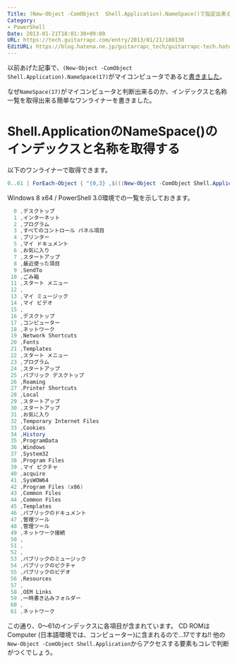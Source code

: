 ```yaml
---
Title: (New-Object -ComObject  Shell.Application).NameSpace()で指定出来るインデックスと名称一覧
Category:
- PowerShell
Date: 2013-01-21T18:01:30+09:00
URL: https://tech.guitarrapc.com/entry/2013/01/21/180130
EditURL: https://blog.hatena.ne.jp/guitarrapc_tech/guitarrapc-tech.hatenablog.com/atom/entry/6802418398340376906
---
```


<!--
Date: 2013-01-21T18:01:30+09:00
URL: https://tech.guitarrapc.com/entry/2013/01/21/180130
-->

以前あげた記事で、`(New-Object -ComObject Shell.Application).NameSpace(17)`がマイコンピュータであると[書きました](https://tech.guitarrapc.com/entry/2013/01/15/050140)。

なぜ`NameSpace(17)`がマイコンピュータと判断出来るのか、インデックスと名称一覧を取得出来る簡単なワンライナーを書きました。

# Shell.ApplicationのNameSpace()のインデックスと名称を取得する

以下のワンライナーで取得できます。

```ps1
0..61 | ForEach-Object { "{0,3} ,$(((New-Object -ComObject Shell.Application).NameSpace($_)).Title)" -F $_ }
```

Windows 8 x64 / PowerShell 3.0環境での一覧を示しておきます。

```ps1
  0 ,デスクトップ
  1 ,インターネット
  2 ,プログラム
  3 ,すべてのコントロール パネル項目
  4 ,プリンター
  5 ,マイ ドキュメント
  6 ,お気に入り
  7 ,スタートアップ
  8 ,最近使った項目
  9 ,SendTo
 10 ,ごみ箱
 11 ,スタート メニュー
 12 ,
 13 ,マイ ミュージック
 14 ,マイ ビデオ
 15 ,
 16 ,デスクトップ
 17 ,コンピューター
 18 ,ネットワーク
 19 ,Network Shortcuts
 20 ,Fonts
 21 ,Templates
 22 ,スタート メニュー
 23 ,プログラム
 24 ,スタートアップ
 25 ,パブリック デスクトップ
 26 ,Roaming
 27 ,Printer Shortcuts
 28 ,Local
 29 ,スタートアップ
 30 ,スタートアップ
 31 ,お気に入り
 32 ,Temporary Internet Files
 33 ,Cookies
 34 ,History
 35 ,ProgramData
 36 ,Windows
 37 ,System32
 38 ,Program Files
 39 ,マイ ピクチャ
 40 ,acquire
 41 ,SysWOW64
 42 ,Program Files (x86)
 43 ,Common Files
 44 ,Common Files
 45 ,Templates
 46 ,パブリックのドキュメント
 47 ,管理ツール
 48 ,管理ツール
 49 ,ネットワーク接続
 50 ,
 51 ,
 52 ,
 53 ,パブリックのミュージック
 54 ,パブリックのピクチャ
 55 ,パブリックのビデオ
 56 ,Resources
 57 ,
 58 ,OEM Links
 59 ,一時書き込みフォルダー
 60 ,
 61 ,ネットワーク
```

この通り、0～61のインデックスに各項目が含まれています。 CD ROMはComputer (日本語環境では、コンピューター)に含まれるので…17ですね!!
他の`New-Object -ComObject Shell.Application`からアクセスする要素もコレで判断がつくでしょう。
